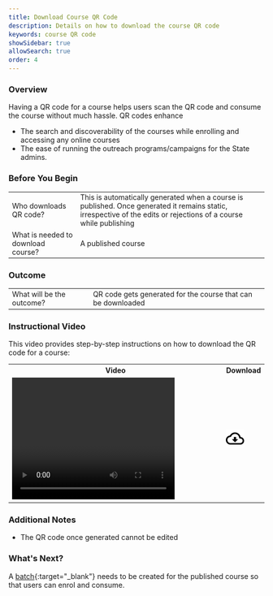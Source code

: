 ```yaml
---
title: Download Course QR Code
description: Details on how to download the course QR code
keywords: course QR code
showSidebar: true
allowSearch: true
order: 4
---
```


### Overview

Having a QR code for a course helps users scan the QR code and consume the course without much hassle. QR codes enhance

- The search and discoverability of the courses while enrolling and accessing any online courses
- The ease of running the outreach programs/campaigns for the State admins.

### Before You Begin

<table>
  <tr> <td>Who downloads QR code?</td>
   <td>This is automatically generated when a course is published. Once generated it remains static, irrespective of the edits or rejections of a course while publishing </td>
  </tr>
  <tr><td>What is needed to download course? </td>
  <td>A published course</td>
  </tr>
</table>


### Outcome

<table>
  <tr><td>What will be the outcome? </td>
  <td>QR code gets generated for the course that can be downloaded</td>
  </tr>
</table>

### Instructional Video

This video provides step-by-step instructions on how to download the QR code for a course:

<table>
<tr>
   <th style="width:85%;">Video</th>
    <th style="width:15%;">Download</th>
  </tr>
  <tr>
    <td><video width="320" height="240" controls><source src="../video/qr-codes.mp4" type="video/mp4"></video></td>
    <td class="text-center"><a href="../video/qr-codes.mp4" download><img src="../../../assets/imgs/icons/outline_cloud_download.png"></a></td>
    </tr>
</table>


### Additional Notes

- The QR code once generated cannot be edited


### What's Next?

A [batch](../batch-management/index.html){:target="_blank"} needs to be created for the published course so that users can enrol and consume. 


